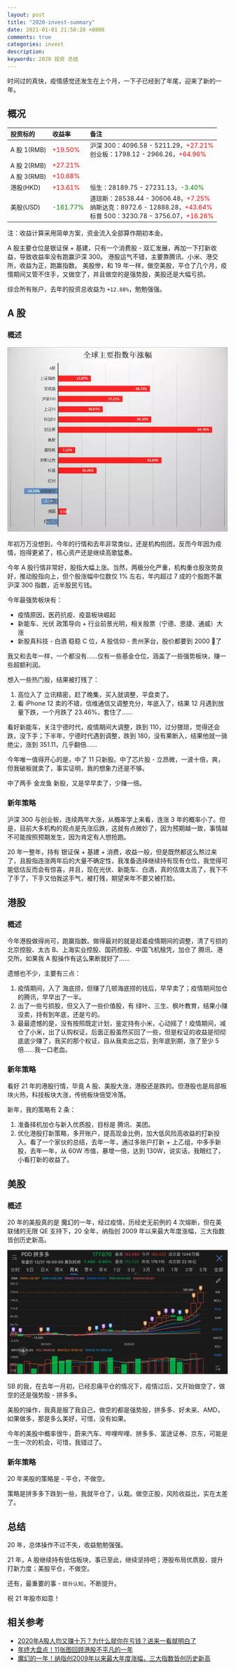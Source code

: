 ```yaml
---
layout: post
title: "2020-invest-summary"
date: 2021-01-01 21:50:20 +0800
comments: true
categories: invest
description: 
keywords: 2020 投资 总结
---
```


时间过的真快，疫情感觉还发生在上个月，一下子已经到了年尾，迎来了新的一年。

## 概况

|投资标的|收益率|备注|
|:--|:--|:--|
|A 股 1(RMB)|<font color="red">+19.50%</font>|沪深 300：4096.58 - 5211.29，<font color="red">+27.21%</font><br>创业板：1798.12 - 2966.26，<font color="red">+64.96%</font>|
|A 股 2(RMB)|<font color="red">+27.21%</font>|
|A 股 3(RMB)|<font color="red">+10.68%</font>||
|港股(HKD)|<font color="red">+13.61%</font>|恒生：28189.75 - 27231.13，<font color="green">-3.40%</font>|
|美股(USD)|<font color="green">-161.77%</font>|道琼斯：28538.44 - 30606.48，<font color="red">+7.25%</font><br>纳斯达克：8972.6 - 12888.28，<font color="red">+43.64%</font><br>标普 500：3230.78 - 3756.07，<font color="red">+16.26%</font>|

注：收益计算采用简单方案，资金流入全部算作期初本金。

A 股主要仓位是银证保 + 基建，只有一个消费股 - 双汇发展，再加一下打新收益，导致收益率没有跑赢沪深 300。
港股运气不错，主要靠腾讯、小米、港交所，收益为正，跑赢指数。
美股惨，和 19 年一样，做空美股，平仓了几个月，疫情期间又管不住手，又做空了，并且做空的是强势股，美股还是大幅亏损。

综合所有账户，去年的投资总收益为 `+12.88%`，勉勉强强。

## A 股
### 概述

![2020global-stock-market](/images/2021-01-01-2020-invest-summary/2020global-stock-market.PNG)

年初万万没想到，今年的行情和去年非常类似，还是机构抱团，反而今年因为疫情，抱得更紧了，核心资产还是继续高歌猛奏。

今年 A 股行情非常好，股指大幅上涨。当然，两极分化严重，机构重仓股涨势良好，推动股指向上，但个股涨幅中位数仅 1% 左右，年内超过 7 成的个股跑不赢沪深 300 指数，近半股民亏钱。

今年最强势板块有：

* 疫情原因，医药抗疫、疫苗板块崛起
* 新能车、光伏 政策导向 + 行业前景光明，相关股票（宁德、恩捷、通威）大涨
* 新股真科技 - 白酒 稳稳 C 位，A 股信仰 - 贵州茅台，股价都要到 2000 了

我又和去年一样，一个都没有……仅有一些基金仓位，涵盖了一些强势板块，赚一些超额利润。

想入一些热门股，结果被打残了：

1. 高位入了 立讯精密，赶了晚集，买入就调整，平盘卖了。
2. 看 iPhone 12 卖的不错，信维通信又调整充分，年底入了，结果 12 月遇到放量下跌，一个月跌了 23.46%，套住了……

看好新能车，关注宁德时代，疫情期间大调整，跌到 110，过分猥琐，觉得还会跌，没下手；下半年，宁德时代遇到调整，跌到 180，没有果断入，结果他就一骑绝尘，涨到 351.11，几乎翻倍……

今年唯一值得开心的是，中了 11 只新股。中了芯片股 - 立昂微，一波十倍，爽，但我破板就卖了，事实证明，我的想象力还是不够。

中了两手 金龙鱼 新股，又是早早卖了，少赚一倍。

### 新年策略

沪深 300 与创业板，连续两年大涨，从概率学上来看，连涨 3 年的概率小了。但是，目前大多机构的观点是先涨后跌，这就有点微妙了，因为预期越一致，事情越不可能按照预期发生，因为肯定有人想抢跑。

20 年一整年，持有 银证保 + 基建 + 消费，收益一般，但是既然都这么熬过来了，且股指连涨两年后的大量不确定性，我准备选择继续持有现有仓位，我觉得可能低估反而会有惊喜，并且，现在光伏、新能车、白酒，真的估值太高了，我下不了手了，下手又怕我这手气，被打残，期望来年不要又被打脸。

## 港股
### 概述

今年港股做得尚可，跑赢指数。做得最对的就是趁着疫情期间的调整，清了亏损的 北京控股、太古 B、上海实业控股、国药控股、中国飞机租凭，加仓了 腾讯、港交所。如果我 A 股操作有这么果断就好了……

遗憾也不少，主要有三点：

1. 疫情期间，入了 海底捞，但赚了几顿海底捞的钱后，早早卖了；疫情期间加仓的腾讯，早早出了一半。
2. 出了一些亏损股，但又入了一些价值股，有 绿叶、三生、枫叶教育，结果小赚没卖，持有到年底，还是亏的。
3. 最最遗憾的是，没有按照既定计划，鉴定持有小米，心动摇了！疫情期间，减仓了小米，出了认购权证，后面正股虽然买回了一些，但是权证的收益是彻彻底底少赚了，我买的那个权证，自从我卖出之后，到年底到期，涨了至少 5 倍……我一口老血。

### 新年策略
看好 21 年的港股行情，毕竟 A 股、美股大涨，港股还是跌的。但港股也是局部板块火热，科技板块大涨，传统板块倍受冷落。

新年，我的策略有 2 条：

1. 准备择机加仓与新入优质股，目标是 腾讯、美团。
2. 优化港股打新策略，多开账户，提高现金比例，加大低风险高收益的打新投入。看了一个家伙的总结，去年一年，通过多账户打新 + 上乙组，中多手新股，去年一年，从 60W 市值，暴增一倍，达到 130W，说实话，我眼红了，小看打新的收益了。

## 美股
### 概述

20 年的美股真的是 魔幻的一年，经过疫情，历经史无前例的 4 次熔断，但在美联储的无限 QE 支持下，20 全年，纳指创 2009 年以来最大年度涨幅，三大指数皆创历史新高。

![2020global-stock-market](/images/2021-01-01-2020-invest-summary/pdd_stock_market.PNG)

SB 的我，在去年一月初，已经忍痛平仓的情况下，疫情过后，又开始做空了，做空的还是强势股 - 拼多多。

美股的操作，我真是服了我自己，做空的都是强势股，拼多多、好未来、AMD，如果做多，那是多么美好，可惜，没有如果。

今年的美股中概率很牛，蔚来汽车、哔哩哔哩、拼多多、富途证券、京东，可能是一生一次的机会，可惜，我错过了。

### 新年策略
20 年美股的策略是 - 平仓，不做空。

策略是拼多多下跌到一些，我就平仓了，认栽。做空正股，风险收益比，实在太差了。

## 总结
20 年，总体操作不过不失，收益勉勉强强。

21 年，A 股继续持有低估板块，事已至此，继续坚持吧；港股布局优质股，提升打新力度；美股平仓，不做空。

还有，最重要的事 - `提升认知`，不断提升。

祝 21 年股市如意！

## 相关参考

* [2020年A股人均又赚十万？为什么就你在亏钱？进来一看就明白了](https://baijiahao.baidu.com/s?id=1687470389829485902)
* [年终大盘点！11张图回顾港股不平凡的一年](https://news.futunn.com/market/143553)
* [魔幻的一年！纳指创2009年以来最大年度涨幅，三大指数皆创历史新高](https://news.futunn.com/market/143549)